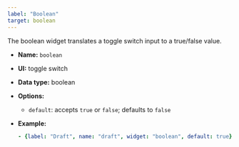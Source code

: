```yaml
---
label: "Boolean"
target: boolean
---
```


The boolean widget translates a toggle switch input to a true/false value.

- **Name:** `boolean`
- **UI:** toggle switch
- **Data type:** boolean
- **Options:**
  - `default`: accepts `true` or `false`; defaults to `false`
- **Example:**

  ```yaml
  - {label: "Draft", name: "draft", widget: "boolean", default: true}
  ```
